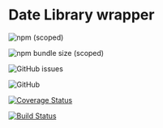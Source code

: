 # Date Library wrapper

![npm (scoped)](https://img.shields.io/npm/v/@lstilahun/datelib)

![npm bundle size (scoped)](https://img.shields.io/bundlephobia/min/@lstilahun/datelib)

![GitHub issues](https://img.shields.io/github/issues/liyaSileshi/dateLib)

![GitHub](https://img.shields.io/github/license/liyaSileshi/dateLib?logo=MIT)

[![Coverage Status](https://coveralls.io/repos/github/liyaSileshi/dateLib/badge.svg?branch=main)](https://coveralls.io/github/liyaSileshi/dateLib?branch=main)

[![Build Status](https://travis-ci.com/liyaSileshi/dateLib.svg?branch=main)](https://travis-ci.com/liyaSileshi/dateLib)
